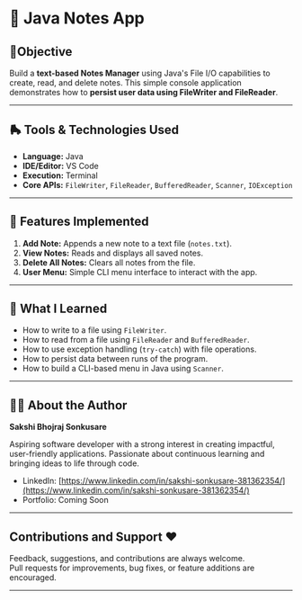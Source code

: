 # 🏁 Java Notes App 

## 🌻Objective
Build a **text-based Notes Manager** using Java's File I/O capabilities to create, read, and delete notes. This simple console application demonstrates how to **persist user data using FileWriter and FileReader**.

---

## 🛼 Tools & Technologies Used

- **Language:** Java  
- **IDE/Editor:** VS Code  
- **Execution:** Terminal  
- **Core APIs:** `FileWriter`, `FileReader`, `BufferedReader`, `Scanner`, `IOException`

---

## 🦖 Features Implemented

1. **Add Note:** Appends a new note to a text file (`notes.txt`).
2. **View Notes:** Reads and displays all saved notes.
3. **Delete All Notes:** Clears all notes from the file.
4. **User Menu:** Simple CLI menu interface to interact with the app.

---

## 🐲 What I Learned

- How to write to a file using `FileWriter`.
- How to read from a file using `FileReader` and `BufferedReader`.
- How to use exception handling (`try-catch`) with file operations.
- How to persist data between runs of the program.
- How to build a CLI-based menu in Java using `Scanner`.

---

## 🥤🍀 About the Author

**Sakshi Bhojraj Sonkusare**  

Aspiring software developer with a strong interest in creating impactful, user-friendly applications. Passionate about continuous learning and bringing ideas to life through code.

- LinkedIn: [https://www.linkedin.com/in/sakshi-sonkusare-381362354/](https://www.linkedin.com/in/sakshi-sonkusare-381362354/)  
- Portfolio: Coming Soon  

---

## Contributions and Support ❤️

Feedback, suggestions, and contributions are always welcome.   
Pull requests for improvements, bug fixes, or feature additions are encouraged.

---
